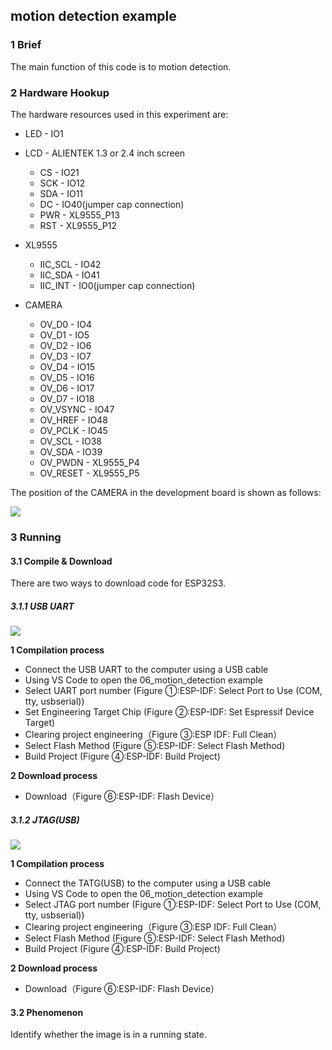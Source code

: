 ## motion detection example

### 1 Brief

The main function of this code is to motion detection.

### 2 Hardware Hookup

The hardware resources used in this experiment are:

- LED - IO1

- LCD - ALIENTEK 1.3 or 2.4 inch screen
  - CS - IO21
  - SCK - IO12
  - SDA - IO11
  - DC - IO40(jumper cap connection)
  - PWR - XL9555_P13
  - RST - XL9555_P12


- XL9555
  - IIC_SCL - IO42
  - IIC_SDA - IO41
  - IIC_INT - IO0(jumper cap connection)

- CAMERA
  - OV_D0 - IO4
  - OV_D1 - IO5
  - OV_D2 - IO6
  - OV_D3 - IO7
  - OV_D4 - IO15
  - OV_D5 - IO16
  - OV_D6 - IO17
  - OV_D7 - IO18
  - OV_VSYNC - IO47
  - OV_HREF - IO48
  - OV_PCLK - IO45
  - OV_SCL - IO38
  - OV_SDA - IO39
  - OV_PWDN - XL9555_P4
  - OV_RESET - XL9555_P5

The position of the CAMERA in the development board is shown as follows:

![](../../../../../../../../1，研发一部(MCU)/8，最新版本光盘目录结构/ESP32S3海外上市项目(新)/dnesp32s3-board/1_docs/3_figures/examples/face_detection_project/camera_sch.png)

### 3 Running

#### 3.1 Compile & Download

There are two ways to download code for ESP32S3.

##### 3.1.1 USB UART

![](../../../../../../../../1，研发一部(MCU)/8，最新版本光盘目录结构/ESP32S3海外上市项目(新)/dnesp32s3-board/1_docs/3_figures/examples/led/compilation(UART).png)

**1 Compilation process**

- Connect the USB UART to the computer using a USB cable
- Using VS Code to open the 06_motion_detection example
- Select UART port number (Figure ①:ESP-IDF: Select Port to Use (COM, tty, usbserial))
- Set Engineering Target Chip (Figure ②:ESP-IDF: Set Espressif Device Target)
- Clearing project engineering（Figure ③:ESP IDF: Full Clean）
- Select Flash Method (Figure ⑤:ESP-IDF: Select Flash Method)
- Build Project (Figure ④:ESP-IDF: Build Project)

**2 Download process**

- Download（Figure ⑥:ESP-IDF: Flash Device）

##### 3.1.2 JTAG(USB)

![](../../../../../../../../1，研发一部(MCU)/8，最新版本光盘目录结构/ESP32S3海外上市项目(新)/dnesp32s3-board/1_docs/3_figures/examples/led/compilation(JTAG).png)

**1 Compilation process**

- Connect the TATG(USB) to the computer using a USB cable
- Using VS Code to open the 06_motion_detection example
- Select JTAG port number (Figure ①:ESP-IDF: Select Port to Use (COM, tty, usbserial))
- Clearing project engineering（Figure ③:ESP IDF: Full Clean）
- Select Flash Method (Figure ⑤:ESP-IDF: Select Flash Method)
- Build Project (Figure ④:ESP-IDF: Build Project)

**2 Download process**

- Download（Figure ⑥:ESP-IDF: Flash Device）

#### 3.2 Phenomenon

Identify whether the image is in a running state.

